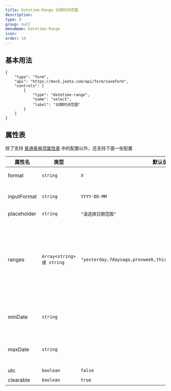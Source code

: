 ```yaml
---
title: Datetime-Range 日期时间范围
description:
type: 0
group: null
menuName: Datetime-Range
icon:
order: 16
---
```


## 基本用法

```schema:height="500" scope="body"
{
    "type": "form",
    "api": "https://mock.jeata.com/api/form/saveForm",
    "controls": [
        {
            "type": "datetime-range",
            "name": "select",
            "label": "日期时间范围"
        }
    ]
}
```

## 属性表

除了支持 [普通表单项属性表](./formitem#%E5%B1%9E%E6%80%A7%E8%A1%A8) 中的配置以外，还支持下面一些配置

| 属性名      | 类型                      | 默认值                                                          | 说明                                                                                                                            |
| ----------- | ------------------------- | --------------------------------------------------------------- | ------------------------------------------------------------------------------------------------------------------------------- |
| format      | `string`                  | `X`                                                             | [日期时间选择器值格式](./datetime#%E5%80%BC%E6%A0%BC%E5%BC%8F)                                                                  |
| inputFormat | `string`                  | `YYYY-DD-MM`                                                    | [日期时间选择器显示格式](./datetime#%E6%98%BE%E7%A4%BA%E6%A0%BC%E5%BC%8F)                                                       |
| placeholder | `string`                  | `"请选择日期范围"`                                              | 占位文本                                                                                                                        |
| ranges      | `Array<string> 或 string` | `"yesterday,7daysago,prevweek,thismonth,prevmonth,prevquarter"` | 日期范围快捷键，可选：today, yesterday, 1dayago, 7daysago, 90daysago, prevweek, thismonth, prevmonth, prevquarter, thisquarter` |
| minDate     | `string`                  |                                                                 | 限制最小日期时间，用法同 [限制范围](./datetime#%E9%99%90%E5%88%B6%E8%8C%83%E5%9B%B4)                                            |
| maxDate     | `string`                  |                                                                 | 限制最大日期时间，用法同 [限制范围](./datetime#%E9%99%90%E5%88%B6%E8%8C%83%E5%9B%B4)                                            |
| utc         | `boolean`                 | `false`                                                         | [保存 UTC 值](./datetime#utc)                                                                                                   |
| clearable   | `boolean`                 | `true`                                                          | 是否可清除                                                                                                                      |
